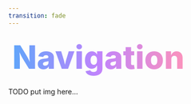 ```yaml
---
transition: fade
---
```


<div
  v-motion
  :initial="{ x: -80 }"
  :enter="{ x: 0 }"
  :click-3="{ x: 80 }"
  :leave="{ x: 1000 }"
  style="font-size: 4rem; font-weight: 800; padding: 0.5rem; display: inline-block; line-height: 1.2;"
>
  <span style="background: linear-gradient(to right, rgb(96, 165, 250), rgb(192, 132, 252), rgb(251, 146, 188)); -webkit-background-clip: text; -webkit-text-fill-color: transparent; background-clip: text;">Navigation</span> 
</div>

TODO put img here...

<!--
Now that we know about all the terminology, let's dive into building some apps. I've split this up into two parts. The first part will be building a simple app using React Navigation and the second part will be building a simple app using Expo Router. And then we'll compare the two to see how they differ, the positives and negatives of each approach.
-->
